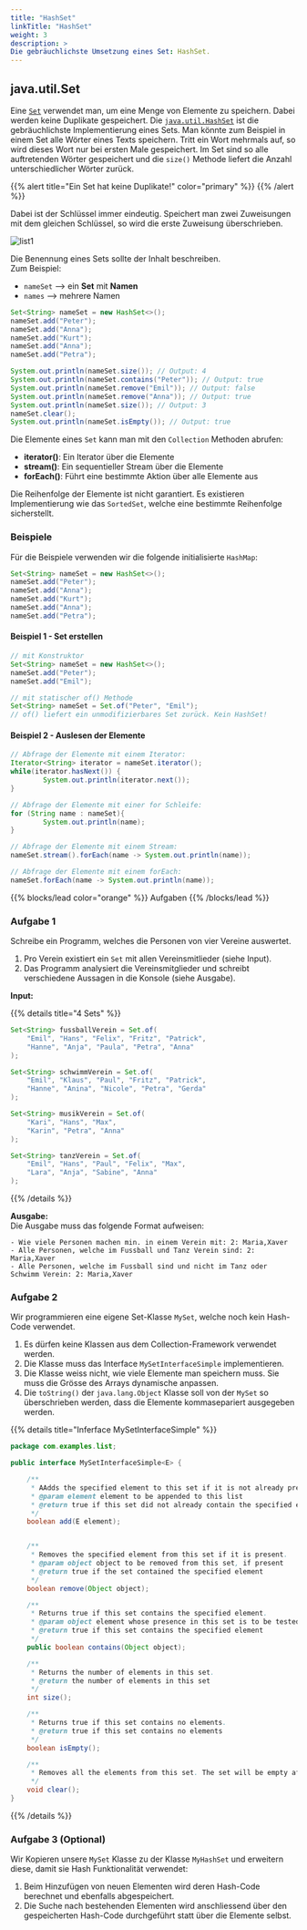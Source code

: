 ```yaml
---
title: "HashSet"
linkTitle: "HashSet"
weight: 3
description: >
Die gebräuchlichste Umsetzung eines Set: HashSet.
---
```


## java.util.Set

Eine [`Set`](https://docs.oracle.com/en/java/javase/11/docs/api/java.base/java/util/Set.html) verwendet man, um eine Menge von Elemente zu speichern.
Dabei werden keine Duplikate gespeichert.
Die [`java.util.HashSet`](https://docs.oracle.com/en/java/javase/11/docs/api/java.base/java/util/HashSet.html) ist die gebräuchlichste Implementierung eines Sets. 
Man könnte zum Beispiel in einem Set alle Wörter eines Texts speichern.
Tritt ein Wort mehrmals auf, so wird dieses Wort nur bei ersten Male gespeichert.
Im Set sind so alle auftretenden Wörter gespeichert und die `size()` Methode liefert die Anzahl unterschiedlicher Wörter zurück.

{{% alert title="Ein Set hat keine Duplikate!" color="primary" %}}
{{% /alert %}}

Dabei ist der Schlüssel immer eindeutig. Speichert man zwei Zuweisungen mit dem gleichen Schlüssel, so wird die erste Zuweisung überschrieben.

![list1](../../java-collections/set1.svg)

Die Benennung eines Sets sollte der Inhalt beschreiben.  
Zum Beispiel:
- `nameSet` --> ein **Set** mit **Namen**
- `names` --> mehrere Namen

```java
Set<String> nameSet = new HashSet<>();
nameSet.add("Peter");
nameSet.add("Anna");
nameSet.add("Kurt");
nameSet.add("Anna");
nameSet.add("Petra");

System.out.println(nameSet.size()); // Output: 4
System.out.println(nameSet.contains("Peter")); // Output: true
System.out.println(nameSet.remove("Emil")); // Output: false
System.out.println(nameSet.remove("Anna")); // Output: true
System.out.println(nameSet.size()); // Output: 3
nameSet.clear();
System.out.println(nameSet.isEmpty()); // Output: true

```

Die Elemente eines `Set` kann man mit den `Collection` Methoden abrufen:

- **iterator()**: Ein Iterator über die Elemente
- **stream()**: Ein sequentieller Stream über die Elemente
- **forEach()**: Führt eine bestimmte Aktion über alle Elemente aus

Die Reihenfolge der Elemente ist nicht garantiert.
Es existieren Implementierung wie das `SortedSet`, welche eine bestimmte Reihenfolge sicherstellt.

### Beispiele

Für die Beispiele verwenden wir die folgende initialisierte `HashMap`:

```java
Set<String> nameSet = new HashSet<>();
nameSet.add("Peter");
nameSet.add("Anna");
nameSet.add("Kurt");
nameSet.add("Anna");
nameSet.add("Petra");

```

#### Beispiel 1 - Set erstellen

```java
// mit Konstruktor
Set<String> nameSet = new HashSet<>();
nameSet.add("Peter");
nameSet.add("Emil");

// mit statischer of() Methode
Set<String> nameSet = Set.of("Peter", "Emil");
// of() liefert ein unmodifizierbares Set zurück. Kein HashSet! 

```


#### Beispiel 2 - Auslesen der Elemente

```java
// Abfrage der Elemente mit einem Iterator:
Iterator<String> iterator = nameSet.iterator();
while(iterator.hasNext()) {
        System.out.println(iterator.next());
}

// Abfrage der Elemente mit einer for Schleife:
for (String name : nameSet){
        System.out.println(name);
}

// Abfrage der Elemente mit einem Stream:
nameSet.stream().forEach(name -> System.out.println(name));

// Abfrage der Elemente mit einem forEach:
nameSet.forEach(name -> System.out.println(name));

```

{{% blocks/lead color="orange" %}}
Aufgaben
{{% /blocks/lead %}}

### Aufgabe 1
Schreibe ein Programm, welches die Personen von vier Vereine auswertet.

1. Pro Verein existiert ein `Set` mit allen Vereinsmitlieder (siehe Input).
2. Das Programm analysiert die Vereinsmitglieder und schreibt verschiedene Aussagen in die Konsole (siehe Ausgabe).

**Input:**

{{% details title="4 Sets" %}}
```java
Set<String> fussballVerein = Set.of(
    "Emil", "Hans", "Felix", "Fritz", "Patrick",
    "Hanne", "Anja", "Paula", "Petra", "Anna"
);

Set<String> schwimmVerein = Set.of(
    "Emil", "Klaus", "Paul", "Fritz", "Patrick",
    "Hanne", "Anina", "Nicole", "Petra", "Gerda"
);

Set<String> musikVerein = Set.of(
    "Kari", "Hans", "Max",
    "Karin", "Petra", "Anna"
);

Set<String> tanzVerein = Set.of(
    "Emil", "Hans", "Paul", "Felix", "Max",
    "Lara", "Anja", "Sabine", "Anna"
);

```
{{% /details %}}

**Ausgabe:**  
Die Ausgabe muss das folgende Format aufweisen: 
```text
- Wie viele Personen machen min. in einem Verein mit: 2: Maria,Xaver
- Alle Personen, welche im Fussball und Tanz Verein sind: 2: Maria,Xaver
- Alle Personen, welche im Fussball sind und nicht im Tanz oder Schwimm Verein: 2: Maria,Xaver

```
### Aufgabe 2
Wir programmieren eine eigene Set-Klasse `MySet`, welche noch kein Hash-Code verwendet.

1. Es dürfen keine Klassen aus dem Collection-Framework verwendet werden.
2. Die Klasse muss das Interface `MySetInterfaceSimple` implementieren.
3. Die Klasse weiss nicht, wie viele Elemente man speichern muss. Sie muss die Grösse des Arrays dynamische anpassen.
4. Die `toString()` der `java.lang.Object` Klasse soll von der `MySet` so überschrieben werden, dass die Elemente kommasepariert ausgegeben werden.

{{% details title="Inferface MySetInterfaceSimple" %}}

```java
package com.examples.list;

public interface MySetInterfaceSimple<E> {

    /**
     * AAdds the specified element to this set if it is not already present.
     * @param element element to be appended to this list
     * @return true if this set did not already contain the specified element
     */
    boolean add(E element);


    /**
     * Removes the specified element from this set if it is present.
     * @param object object to be removed from this set, if present
     * @return true if the set contained the specified element
     */
    boolean remove(Object object);

    /**
     * Returns true if this set contains the specified element.
     * @param object element whose presence in this set is to be tested
     * @return true if this set contains the specified element
     */
    public boolean contains(Object object);

    /**
     * Returns the number of elements in this set.
     * @return the number of elements in this set
     */
    int size();

    /**
     * Returns true if this set contains no elements.
     * @return true if this set contains no elements
     */
    boolean isEmpty();

    /**
     * Removes all the elements from this set. The set will be empty after this call returns.
     */
    void clear();
}


```

{{% /details %}}

### Aufgabe 3 (Optional)
Wir Kopieren unsere `MySet` Klasse zu der Klasse `MyHashSet` und erweitern diese, damit sie Hash Funktionalität verwendet:

1. Beim Hinzufügen von neuen Elementen wird deren Hash-Code berechnet und ebenfalls abgespeichert.
2. Die Suche nach bestehenden Elementen wird anschliessend über den gespeicherten Hash-Code durchgeführt statt über die Elemente selbst.
